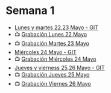 # Semana 1
- [Lunes y martes 22,23 Mayo - GIT]()
- 📺 [Grabación Lunes 22 Mayo]()
- 📺 [Grabación Martes 23 Mayo]()
- [Miércoles 24 Mayo - GIT]()
- 📺 [Grabación Miércoles 24 Mayo]()
- [Jueves y vierness 25,26 Mayo - GIT]()
- 📺 [Grabación Jueves 25 Mayo]()
- 📺 [Grabación Viernes 26 Mayo]()


